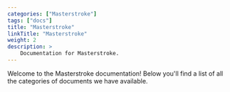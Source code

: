 ```yaml
---
categories: ["Masterstroke"]
tags: ["docs"] 
title: "Masterstroke"
linkTitle: "Masterstroke"
weight: 2
description: >
    Documentation for Masterstroke.
---
```


Welcome to the Masterstroke documentation! Below you'll find a list of all the categories of documents we have available.